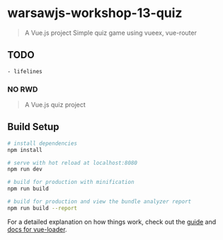 # warsawjs-workshop-13-quiz

> A Vue.js project 
Simple quiz game using vueex, vue-router

## TODO
```
- lifelines
```

### NO RWD


> A Vue.js quiz project

## Build Setup

``` bash
# install dependencies
npm install

# serve with hot reload at localhost:8080
npm run dev

# build for production with minification
npm run build

# build for production and view the bundle analyzer report
npm run build --report
```

For a detailed explanation on how things work, check out the [guide](http://vuejs-templates.github.io/webpack/) and [docs for vue-loader](http://vuejs.github.io/vue-loader).
